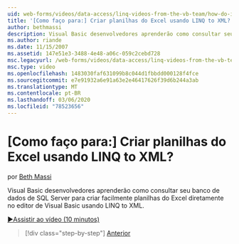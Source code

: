 ```yaml
---
uid: web-forms/videos/data-access/linq-videos-from-the-vb-team/how-do-i-create-excel-spreadsheets-using-linq-to-xml
title: '[Como faço para:] Criar planilhas do Excel usando LINQ to XML? | Microsoft Docs'
author: bethmassi
description: Visual Basic desenvolvedores aprenderão como consultar seu banco de dados de SQL Server para criar facilmente planilhas do Excel diretamente no editor de Visual Basic...
ms.author: riande
ms.date: 11/15/2007
ms.assetid: 147e51e3-3488-4e48-a06c-059c2cebd728
msc.legacyurl: /web-forms/videos/data-access/linq-videos-from-the-vb-team/how-do-i-create-excel-spreadsheets-using-linq-to-xml
msc.type: video
ms.openlocfilehash: 1483030faf631099b8c044d1fbbdd000128f4fce
ms.sourcegitcommit: e7e91932a6e91a63e2e46417626f39d6b244a3ab
ms.translationtype: MT
ms.contentlocale: pt-BR
ms.lasthandoff: 03/06/2020
ms.locfileid: "78523656"
---
```

# <a name="how-do-i-create-excel-spreadsheets-using-linq-to-xml"></a>[Como faço para:] Criar planilhas do Excel usando LINQ to XML?

por [Beth Massi](https://github.com/bethmassi)

Visual Basic desenvolvedores aprenderão como consultar seu banco de dados de SQL Server para criar facilmente planilhas do Excel diretamente no editor de Visual Basic usando LINQ to XML.

[&#9654;Assistir ao vídeo (10 minutos)](https://channel9.msdn.com/Blogs/ASP-NET-Site-Videos/how-do-i-create-excel-spreadsheets-using-linq-to-xml)

> [!div class="step-by-step"]
> [Anterior](how-do-i-create-xml-documents-from-sql-data.md)
